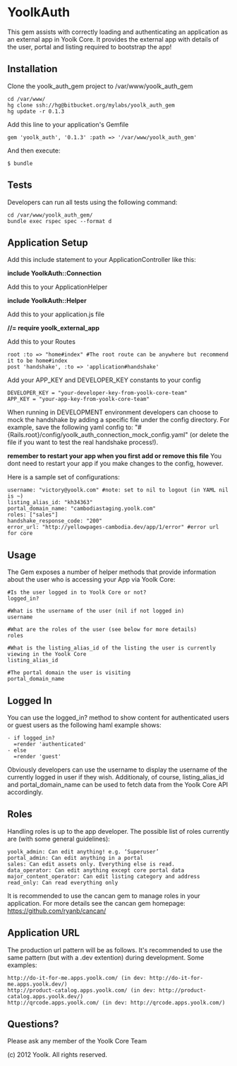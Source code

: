 # YoolkAuth

This gem assists with correctly loading and authenticating an application as an external app in Yoolk Core. It provides the external app with details of the user, portal and listing required to bootstrap the app!

## Installation

Clone the yoolk_auth_gem project to /var/www/yoolk_auth_gem

    cd /var/www/
    hg clone ssh://hg@bitbucket.org/mylabs/yoolk_auth_gem
    hg update -r 0.1.3

Add this line to your application's Gemfile

    gem 'yoolk_auth', '0.1.3' :path => '/var/www/yoolk_auth_gem'

And then execute:

    $ bundle

## Tests

Developers can run all tests using the following command:

    cd /var/www/yoolk_auth_gem/
    bundle exec rspec spec --format d

## Application Setup

Add this include statement to your ApplicationController like this:
    
  __include YoolkAuth::Connection__

Add this to your ApplicationHelper

  __include YoolkAuth::Helper__

Add this to your application.js file

  __//= require yoolk_external_app__

Add this to your Routes

    root :to => "home#index" #The root route can be anywhere but recommend it to be home#index
    post 'handshake', :to => 'application#handshake'

Add your APP_KEY and DEVELOPER_KEY constants to your config

    DEVELOPER_KEY = "your-developer-key-from-yoolk-core-team"
    APP_KEY = "your-app-key-from-yoolk-core-team"

When running in DEVELOPMENT environment developers can choose to mock the handshake by adding a specific file under the config directory.
For example, save the following yaml config to: "#{Rails.root}/config/yoolk_auth_connection_mock_config.yaml" (or delete the file if you want to test the real handshake process!).

__remember to restart your app when you first add or remove this file__ You dont need to restart your app if you make changes to the config, however.

Here is a sample set of configurations:

    username: "victory@yoolk.com" #note: set to nil to logout (in YAML nil is ~)
    listing_alias_id: "kh34363"
    portal_domain_name: "cambodiastaging.yoolk.com"
    roles: ["sales"]
    handshake_response_code: "200"
    error_url: "http://yellowpages-cambodia.dev/app/1/error" #error url for core

## Usage

The Gem exposes a number of helper methods that provide information about the user who is accessing your App via Yoolk Core:

    #Is the user logged in to Yoolk Core or not?
    logged_in?

    #What is the username of the user (nil if not logged in)
    username

    #What are the roles of the user (see below for more details)
    roles

    #What is the listing_alias_id of the listing the user is currently viewing in the Yoolk Core
    listing_alias_id

    #The portal domain the user is visiting
    portal_domain_name

## Logged In

You can use the logged_in? method to show content for authenticated users or guest users as the following haml example shows:

    - if logged_in?
      =render 'authenticated'
    - else
      =render 'guest'

Obviously developers can use the username to display the username of the currently logged in user if they wish. Additionaly, of course, listing_alias_id and portal_domain_name can be used to fetch data from the Yoolk Core API accordingly.

## Roles

Handling roles is up to the app developer. The possible list of roles currently are (with some general guidelines):

    yoolk_admin: Can edit anything! e.g. ‘Superuser’
    portal_admin: Can edit anything in a portal
    sales: Can edit assets only. Everything else is read.
    data_operator: Can edit anything except core portal data
    major_content_operator: Can edit listing category and address
    read_only: Can read everything only

It is recommended to use the cancan gem to manage roles in your application. For more details see the cancan gem homepage: <https://github.com/ryanb/cancan/>

## Application URL

The production url pattern will be as follows. It's recommended to use the same pattern (but with a .dev extention) during development. Some examples:

    http://do-it-for-me.apps.yoolk.com/ (in dev: http://do-it-for-me.apps.yoolk.dev/)
    http://product-catalog.apps.yoolk.com/ (in dev: http://product-catalog.apps.yoolk.dev/)
    http://qrcode.apps.yoolk.com/ (in dev: http://qrcode.apps.yoolk.com/)

## Questions?

Please ask any member of the Yoolk Core Team

(c) 2012 Yoolk. All rights reserved.